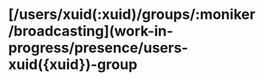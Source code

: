 # \[/users/xuid\(:xuid\)/groups/:moniker/broadcasting\]\(work-in-progress/presence/users-xuid\({xuid}\)-group

